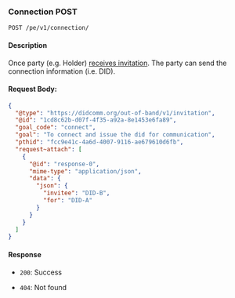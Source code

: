 ### Connection POST

`POST /pe/v1/connection/`


#### Description

Once party (e.g. Holder) [receives invitation](./a1_pe_invitation_get.md). The party can send the connection information (i.e. DID).


#### Request Body:
  ```json  
  {
    "@type": "https://didcomm.org/out-of-band/v1/invitation",
    "@id": "1cd8c62b-d07f-4f35-a92a-8e1453e6fa89",
    "goal_code": "connect",
    "goal": "To connect and issue the did for communication",
    "pthid": "fcc9e41c-4a6d-4007-9116-ae679610d6fb",
    "request~attach": [
      {
        "@id": "response-0",
        "mime-type": "application/json",
        "data": {
          "json": {
            "invitee": "DID-B",
            "for": "DID-A"
          }
        }
      }
    ]
  }
  ```

#### Response

* `200`: Success

* `404`: Not found
